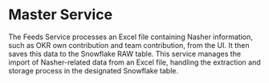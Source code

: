 # Master Service
The Feeds Service processes an Excel file containing Nasher information, such as OKR own contribution and team contribution, from the UI. It then saves this data to the Snowflake RAW table. This service manages the import of Nasher-related data from an Excel file, handling the extraction and storage process in the designated Snowflake table.